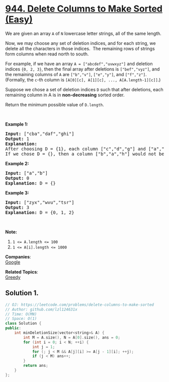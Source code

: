 # [944. Delete Columns to Make Sorted (Easy)](https://leetcode.com/problems/delete-columns-to-make-sorted)

<p>We are given an array&nbsp;<code>A</code> of <code>N</code> lowercase letter strings, all of the same length.</p>

<p>Now, we may choose any set of deletion indices, and for each string, we delete all the characters in those indices.&nbsp; The remaining rows of strings form columns when read north to south.</p>

<p>For example, if we have an array <code>A = ["</code><code>abcdef</code><code>","uvwxyz"]</code> and deletion indices <code>{0, 2, 3}</code>, then the final array after deletions is <code>["</code><code>bef</code><code>"</code><code>,"</code><code>vyz</code><code>"]</code>,&nbsp;and the remaining columns of <code>A</code> are&nbsp;<code>["b"</code><code>,"</code><code>v"]</code>, <code>["e","y"]</code>, and <code>["f","z"]</code>.&nbsp; (Formally, the <code>c</code>-th column is <code>[A[0][c], A[1][c], ..., A[A.length-1][c]]</code>.)</p>

<p>Suppose we chose a set of deletion indices <code>D</code> such that after deletions, each remaining column in A is in <strong>non-decreasing</strong> sorted order.</p>

<p>Return the minimum possible value of <code>D.length</code>.</p>

<p>&nbsp;</p>

<div>
<p><strong>Example 1:</strong></p>

<pre><strong>Input: </strong><span id="example-input-1-1">["cba","daf","ghi"]</span>
<strong>Output: </strong><span id="example-output-1">1</span>
<strong>Explanation: </strong>
After choosing D = {1}, each column ["c","d","g"] and ["a","f","i"] are in non-decreasing sorted order.
If we chose D = {}, then a column ["b","a","h"] would not be in non-decreasing sorted order.
</pre>

<div>
<p><strong>Example 2:</strong></p>

<pre><strong>Input: </strong><span id="example-input-2-1">["a","b"]</span>
<strong>Output: </strong><span id="example-output-2">0</span>
<strong>Explanation: </strong>D = {}
</pre>

<div>
<p><strong>Example 3:</strong></p>

<pre><strong>Input: </strong><span id="example-input-3-1">["zyx","wvu","tsr"]</span>
<strong>Output: </strong><span id="example-output-3">3</span>
<strong>Explanation: </strong>D = {0, 1, 2}
</pre>

<p>&nbsp;</p>

<p><strong><span>Note:</span></strong></p>

<ol>
	<li><code>1 &lt;= A.length &lt;= 100</code></li>
	<li><code>1 &lt;= A[i].length &lt;= 1000</code></li>
</ol>
</div>
</div>
</div>


**Companies**:  
[Google](https://leetcode.com/company/google)

**Related Topics**:  
[Greedy](https://leetcode.com/tag/greedy/)

## Solution 1.

```cpp
// OJ: https://leetcode.com/problems/delete-columns-to-make-sorted
// Author: github.com/lzl124631x
// Time: O(MN)
// Space: O(1)
class Solution {
public:
    int minDeletionSize(vector<string>& A) {
        int M = A.size(), N = A[0].size(), ans = 0;
        for (int i = 0; i < N; ++i) {
            int j = 1;
            for (; j < M && A[j][i] >= A[j - 1][i]; ++j);
            if (j < M) ans++;
        }
        return ans;
    }
};
```